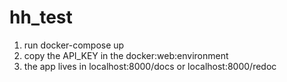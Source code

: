 # hh_test
1. run docker-compose up
2. copy the API_KEY in the docker:web:environment 
3. the app lives in localhost:8000/docs or localhost:8000/redoc
